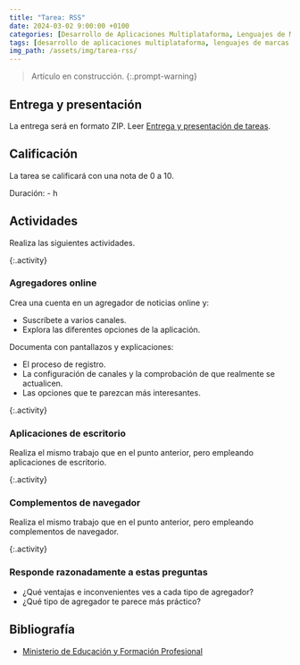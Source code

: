 ```yaml
---
title: "Tarea: RSS"
date: 2024-03-02 9:00:00 +0100
categories: [Desarrollo de Aplicaciones Multiplataforma, Lenguajes de Marcas y Sistemas de Gestión de Información]
tags: [desarrollo de aplicaciones multiplataforma, lenguajes de marcas y sistemas de gestión de información, administración de sistemas informáticos de red, práctica, tarea, dam, DAM, asir]
img_path: /assets/img/tarea-rss/
---
```


> Artículo en construcción.
{:.prompt-warning}

## Entrega y presentación

La entrega será en formato ZIP. Leer [Entrega y presentación de tareas](/posts/entrega-presentacion-tareas/).

## Calificación

La tarea se calificará con una nota de 0 a 10.

Duración: - h

## Actividades

Realiza las siguientes actividades.

{:.activity}
### Agregadores online

Crea una cuenta en un agregador de noticias online y:

- Suscríbete a varios canales.
- Explora las diferentes opciones de la aplicación.

Documenta con pantallazos y explicaciones:

- El proceso de registro.
- La configuración de canales y la comprobación de que realmente se actualicen.
- Las opciones que te parezcan más interesantes.

{:.activity}
### Aplicaciones de escritorio

Realiza el mismo trabajo que en el punto anterior, pero empleando aplicaciones de escritorio.

{:.activity}
### Complementos de navegador

Realiza el mismo trabajo que en el punto anterior, pero empleando complementos de navegador.

{:.activity}
### Responde razonadamente a estas preguntas

- ¿Qué ventajas e inconvenientes ves a cada tipo de agregador?
- ¿Qué tipo de agregador te parece más práctico?

## Bibliografía

- [Ministerio de Educación y Formación Profesional](https://www.educacionyfp.gob.es/portada.html)
